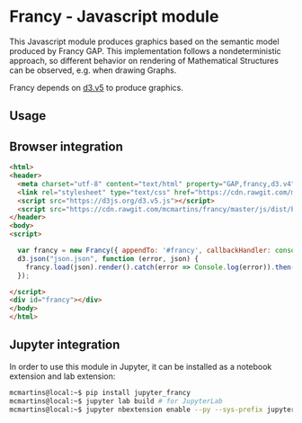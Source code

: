 # Francy - Javascript module

This Javascript module produces graphics based on the semantic model produced by Francy GAP.
This implementation follows a nondeterministic approach, so different behavior on rendering 
of Mathematical Structures can be observed, e.g. when drawing Graphs.

Francy depends on [d3.v5](https://d3js.org/) to produce graphics.

## Usage

## Browser integration

```html
<html>
<header>
  <meta charset="utf-8" content="text/html" property="GAP,francy,d3.v4">
  <link rel="stylesheet" type="text/css" href="https://cdn.rawgit.com/mcmartins/francy/master/js/dist/style/index.css">
  <script src="https://d3js.org/d3.v5.js"></script>
  <script src="https://cdn.rawgit.com/mcmartins/francy/master/js/dist/browser/francy.bundle.js"></script>
</header>
<body>
<script>

  var francy = new Francy({ appendTo: '#francy', callbackHandler: console.log });
  d3.json("json.json", function (error, json) {
    francy.load(json).render().catch(error => Console.log(error)).then(element => console.log('do whatever with the element:', element));
  });

</script>
<div id="francy"></div>
</body>
</html>
```

## Jupyter integration

In order to use this module in Jupyter, it can be installed as a notebook extension and lab extension:

```bash
mcmartins@local:~$ pip install jupyter_francy
mcmartins@local:~$ jupyter lab build # for JupyterLab
mcmartins@local:~$ jupyter nbextension enable --py --sys-prefix jupyter_francy # for Notebook
```
